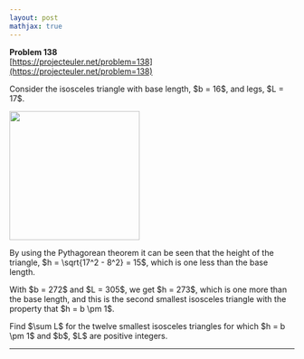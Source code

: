 ```yaml
---
layout: post
mathjax: true
---
```

**Problem 138**  
[https://projecteuler.net/problem=138](https://projecteuler.net/problem=138)

<p>Consider the isosceles triangle with base length, $b = 16$, and legs, $L = 17$.</p>
<div class="center">
<img src="project/images/p138.png" width="230" height="228" class="dark_img" alt="" /></div>
<p>By using the Pythagorean theorem it can be seen that the height of the triangle, $h = \sqrt{17^2 - 8^2} = 15$, which is one less than the base length.</p>
<p>With $b = 272$ and $L = 305$, we get $h = 273$, which is one more than the base length, and this is the second smallest isosceles triangle with the property that $h = b \pm 1$.</p>
<p>Find $\sum L$ for the twelve smallest isosceles triangles for which $h = b \pm 1$ and $b$, $L$ are positive integers.</p>

---
